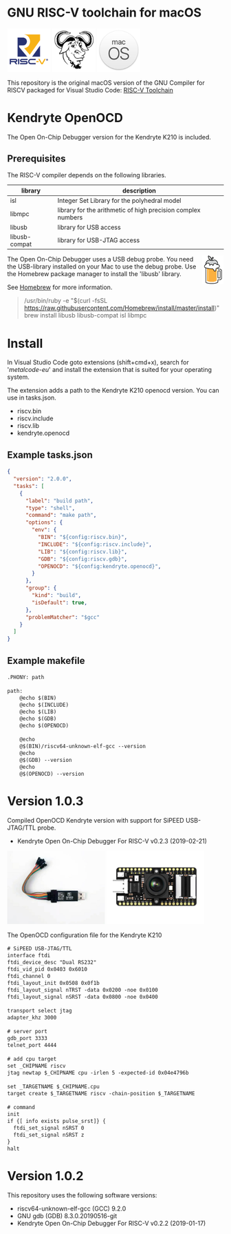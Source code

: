 # GNU RISC-V toolchain for macOS

<div>
<img src="https://raw.githubusercontent.com/metalcode-eu/darwin-riscv/master/images/RISCV.png" alt="RISC-V" width="20%">
<img src="https://raw.githubusercontent.com/metalcode-eu/darwin-riscv/master/images/GNU.png" alt="GNU" width="20%">
<img src="https://raw.githubusercontent.com/metalcode-eu/darwin-riscv/master/images/macOS.png" alt="macOS" width="20%">
</div>

This repository is the original macOS version of the GNU Compiler for RISCV 
packaged for Visual Studio Code: 
[RISC-V Toolchain ](https://github.com/riscv/riscv-gnu-toolchain)

# Kendryte OpenOCD
The Open On-Chip Debugger version for the Kendryte K210 is included.

## Prerequisites
The RISC-V compiler depends on the following libraries. 

| library       | description                                                  |
|---------------|--------------------------------------------------------------|
| isl           | Integer Set Library for the polyhedral model                 |
| libmpc        | library for the arithmetic of high precision complex numbers |
| libusb        | library for USB access                                       |
| libusb-compat | library for USB-JTAG access                                  |

<img src="https://raw.githubusercontent.com/metalcode-eu/darwin-riscv/master/images/Homebrew.png" alt="Homebrew" width="10%" style="float: right;">

The Open On-Chip Debugger uses a USB debug probe. You need the USB-library 
installed on your Mac to use the debug probe. Use the Homebrew package manager 
to install the 'libusb' library.

See [Homebrew](https://brew.sh) for more information. 

> /usr/bin/ruby -e "$(curl -fsSL https://raw.githubusercontent.com/Homebrew/install/master/install)"  
> brew install libusb libusb-compat isl libmpc

# Install
In Visual Studio Code goto extensions (shift+cmd+x), search for '*metalcode-eu*'
and install the extension that is suited for your operating system. 

The extension adds a path to the Kendryte K210 openocd version. You can use in 
tasks.json.

- riscv.bin
- riscv.include
- riscv.lib
- kendryte.openocd

## Example tasks.json
```json
{
  "version": "2.0.0",
  "tasks": [
    {
      "label": "build path",
      "type": "shell",
      "command": "make path",
      "options": {
        "env": {
          "BIN": "${config:riscv.bin}",
          "INCLUDE": "${config:riscv.include}",
          "LIB": "${config:riscv.lib}",
          "GDB": "${config:riscv.gdb}",
          "OPENOCD": "${config:kendryte.openocd}",
        }
      },
      "group": {
        "kind": "build",
        "isDefault": true,
      },
      "problemMatcher": "$gcc"
    }
  ]
}
```
## Example makefile 
```make
.PHONY: path

path:
	@echo $(BIN)
	@echo $(INCLUDE)
	@echo $(LIB)
	@echo $(GDB)
	@echo $(OPENOCD)

	@echo
	@$(BIN)/riscv64-unknown-elf-gcc --version 
	@echo
	@$(GDB) --version 
	@echo
	@$(OPENOCD) --version 
```

# Version 1.0.3
Compiled OpenOCD Kendryte version with support for SiPEED USB-JTAG/TTL probe. 
- Kendryte Open On-Chip Debugger For RISC-V v0.2.3 (2019-02-21)

<img src="https://raw.githubusercontent.com/metalcode-eu/darwin-riscv/master/images/SiPEED_USB_JTAG_TTL.jpg" alt="SiPEED USB-JTAG/TTL" width="45%" float="left">
<img src="https://raw.githubusercontent.com/metalcode-eu/darwin-riscv/master/images/Sipeed_MAix_BiT.png" alt="SiPEED MAix-Bit" width="45%" float="right">

The OpenOCD configuration file for the Kendryte K210 
```openocd
# SiPEED USB-JTAG/TTL 
interface ftdi
ftdi_device_desc "Dual RS232"
ftdi_vid_pid 0x0403 0x6010
ftdi_channel 0
ftdi_layout_init 0x0508 0x0f1b
ftdi_layout_signal nTRST -data 0x0200 -noe 0x0100
ftdi_layout_signal nSRST -data 0x0800 -noe 0x0400

transport select jtag
adapter_khz 3000

# server port
gdb_port 3333
telnet_port 4444

# add cpu target
set _CHIPNAME riscv
jtag newtap $_CHIPNAME cpu -irlen 5 -expected-id 0x04e4796b

set _TARGETNAME $_CHIPNAME.cpu
target create $_TARGETNAME riscv -chain-position $_TARGETNAME

# command
init
if {[ info exists pulse_srst]} {
  ftdi_set_signal nSRST 0
  ftdi_set_signal nSRST z
}
halt
```

# Version 1.0.2
This repository uses the following software versions:
- riscv64-unknown-elf-gcc (GCC) 9.2.0
- GNU gdb (GDB) 8.3.0.20190516-git
- Kendryte Open On-Chip Debugger For RISC-V v0.2.2 (2019-01-17)
